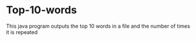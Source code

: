# Top-10-words
This java program outputs the top 10 words in a file and the number of times it is repeated
